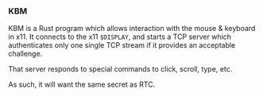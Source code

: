 ### KBM

KBM is a Rust program which allows interaction with the mouse & keyboard in x11. It connects to the x11 `$DISPLAY`,
and starts a TCP server which authenticates only one single TCP stream if it provides an acceptable challenge.

That server responds to special commands to click, scroll, type, etc.

As such, it will want the same secret as RTC.